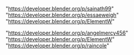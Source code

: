 "https://developer.blender.org/p/sainath99"
"https://developer.blender.org/p/essaeweigh"
"https://developer.blender.org/p/ElementW"
 
"https://developer.blender.org/p/angelmercy456"
"https://developer.blender.org/p/ElementW"
"https://developer.blender.org/p/raincole"
 
